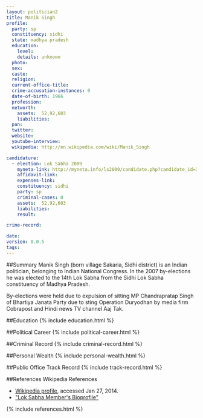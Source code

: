 ```yaml
---
layout: politician2
title: Manik Singh
profile: 
  party: sp
  constituency: sidhi
  state: madhya pradesh
  education: 
    level: 
    details: unknown
  photo: 
  sex: 
  caste: 
  religion: 
  current-office-title: 
  crime-accusation-instances: 0
  date-of-birth: 1966
  profession: 
  networth: 
    assets:  52,92,603
    liabilities: 
  pan: 
  twitter: 
  website: 
  youtube-interview: 
  wikipedia: http://en.wikipedia.com/wiki/Manik_Singh

candidature: 
  - election: Lok Sabha 2009
    myneta-link: http://myneta.info/ls2009/candidate.php?candidate_id=3290
    affidavit-link: 
    expenses-link: 
    constituency: sidhi 
    party: sp
    criminal-cases: 0
    assets:  52,92,603
    liabilities: 
    result:  

crime-record: 

date: 
version: 0.0.5
tags: 
---
```

##Summary
Manik Singh (born village Sakaria, Sidhi district) is an Indian politician, belonging to Indian National Congress. In the 2007 by-elections he was elected to the 14th Lok Sabha from the Sidhi Lok Sabha constituency of Madhya Pradesh.

By-elections were held due to expulsion of sitting MP Chandrapratap Singh of Bhartiya Janata Party due to sting Operation Duryodhan by media firm Cobrapost and Hindi news TV channel Aaj Tak.


##Education
{% include education.html %}


##Political Career
{% include political-career.html %}


##Criminal Record
{% include criminal-record.html %}


##Personal Wealth
{% include personal-wealth.html %}


##Public Office Track Record
{% include track-record.html %}


##References
Wikipedia References
- [Wikipedia profile]({{page.profile.wikipedia}}), accessed Jan 27, 2014.
- ["Lok Sabha Member's Bioprofile"][wiki1]

[wiki1]: http://164.100.47.132/LssNew/Members/Biography.aspx?mpsno=4220


{% include references.html %}